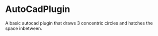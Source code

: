 # AutoCadPlugin
A basic autocad plugin that draws 3 concentric circles and hatches the space inbetween.

